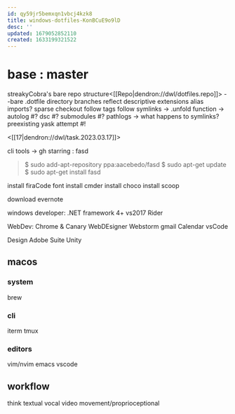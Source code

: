 ```yaml
---
id: qy59jr5bemxqn1vbcj4kzk8
title: windows-dotfiles-KonBCuE9o9lD
desc: ''
updated: 1679052852110
created: 1633199321522
---
```


# base : master
streakyCobra's bare repo structure<[[Repo|dendron://dwl/dotfiles.repo]]>
--bare .dotfile directory
  branches reflect
descriptive extensions
alias imports?
sparse checkout
follow tags
follow symlinks
-> .unfold function
-> autolog
#? dsc
#? submodules
#? pathlogs -> what happens to symlinks?
preexisting yask attempt #!

<[[17|dendron://dwl/task.2023.03.17]]>


cli tools -> gh starring :
  fasd

> $ sudo add-apt-repository ppa:aacebedo/fasd
> $ sudo apt-get update
> $ sudo apt-get install fasd

install firaCode font
install cmder
install choco
install scoop

download evernote

windows developer:
.NET framework 4+
vs2017
Rider

WebDev: Chrome & Canary
WebDEsigner
Webstorm
gmail
Calendar
vsCode

Design
Adobe Suite
Unity

## macos
### system
brew

### cli
iterm
tmux

### editors
vim/nvim
emacs
vscode

## workflow
think
  textual
  vocal
  video
  movement/proprioceptional
